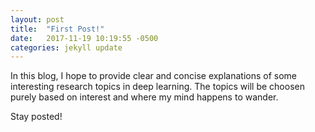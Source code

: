```yaml
---
layout: post
title:  "First Post!"
date:   2017-11-19 10:19:55 -0500
categories: jekyll update
---
```


In this blog, I hope to provide clear and concise explanations of some interesting research topics in deep learning. The topics will be choosen purely based on interest and where my mind happens to wander.

Stay posted!